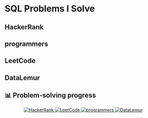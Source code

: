 # SQL Problems I Solve
## HackerRank
## programmers
## LeetCode
## DataLemur

## 📊 Problem-solving progress

<p align="center">
  <a href="https://github.com/Joomen10/SQL/tree/main/HackerRank">
    <img 
      alt="HackerRank" 
      src="https://img.shields.io/github/directory-file-count/Joomen10/SQL?path=HackerRank&label=HackerRank&style=flat-square&color=blueviolet"/>
  </a>
  <a href="https://github.com/Joomen10/SQL/tree/main/LeetCode">
    <img 
      alt="LeetCode" 
      src="https://img.shields.io/github/directory-file-count/Joomen10/SQL?path=LeetCode&label=LeetCode&style=flat-square&color=orange"/>
  </a>
  <a href="https://github.com/Joomen10/SQL/tree/main/programmers">
    <img 
      alt="programmers" 
      src="https://img.shields.io/github/directory-file-count/Joomen10/SQL?path=programmers&label=programmers&style=flat-square&color=brightgreen"/>
  </a>
  <a href="https://github.com/Joomen10/SQL/tree/main/DataLemur">
    <img 
      alt="DataLemur" 
      src="https://img.shields.io/github/directory-file-count/Joomen10/SQL?path=DataLemur&label=DataLemur&style=flat-square&color=crimson"/>
  </a>
</p>
